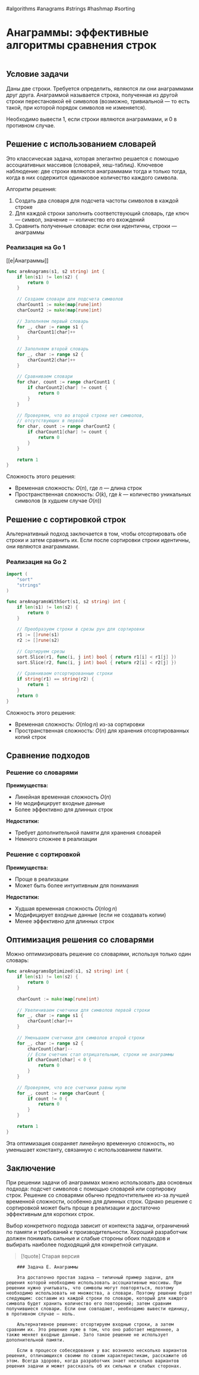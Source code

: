 #algorithms #anagrams #strings #hashmap #sorting

# Анаграммы: эффективные алгоритмы сравнения строк

```table-of-contents
```

## Условие задачи

Даны две строки. Требуется определить, являются ли они анаграммами друг друга. Анаграммой называется строка, полученная из другой строки перестановкой её символов (возможно, тривиальной — то есть такой, при которой порядок символов не изменяется).

Необходимо вывести 1, если строки являются анаграммами, и 0 в противном случае.

## Решение с использованием словарей

Это классическая задача, которая элегантно решается с помощью ассоциативных массивов (словарей, хеш-таблиц). Ключевое наблюдение: две строки являются анаграммами тогда и только тогда, когда в них содержится одинаковое количество каждого символа.

Алгоритм решения:
1. Создать два словаря для подсчета частоты символов в каждой строке
2. Для каждой строки заполнить соответствующий словарь, где ключ — символ, значение — количество его вхождений
3. Сравнить полученные словари: если они идентичны, строки — анаграммы

### Реализация на Go 1

[[e|Анаграммы]]

```go
func areAnagrams(s1, s2 string) int {
    if len(s1) != len(s2) {
        return 0
    }
    
    // Создаем словари для подсчета символов
    charCount1 := make(map[rune]int)
    charCount2 := make(map[rune]int)
    
    // Заполняем первый словарь
    for _, char := range s1 {
        charCount1[char]++
    }
    
    // Заполняем второй словарь
    for _, char := range s2 {
        charCount2[char]++
    }
    
    // Сравниваем словари
    for char, count := range charCount1 {
        if charCount2[char] != count {
            return 0
        }
    }
    
    // Проверяем, что во второй строке нет символов, 
    // отсутствующих в первой
    for char, count := range charCount2 {
        if charCount1[char] != count {
            return 0
        }
    }
    
    return 1
}
```

Сложность этого решения:
- Временная сложность: $O(n)$, где $n$ — длина строк
- Пространственная сложность: $O(k)$, где $k$ — количество уникальных символов (в худшем случае $O(n)$)

## Решение с сортировкой строк

Альтернативный подход заключается в том, чтобы отсортировать обе строки и затем сравнить их. Если после сортировки строки идентичны, они являются анаграммами.

### Реализация на Go 2

```go
import (
    "sort"
    "strings"
)

func areAnagramsWithSort(s1, s2 string) int {
    if len(s1) != len(s2) {
        return 0
    }
    
    // Преобразуем строки в срезы рун для сортировки
    r1 := []rune(s1)
    r2 := []rune(s2)
    
    // Сортируем срезы
    sort.Slice(r1, func(i, j int) bool { return r1[i] < r1[j] })
    sort.Slice(r2, func(i, j int) bool { return r2[i] < r2[j] })
    
    // Сравниваем отсортированные строки
    if string(r1) == string(r2) {
        return 1
    }
    return 0
}
```

Сложность этого решения:
- Временная сложность: $O(n \log n)$ из-за сортировки
- Пространственная сложность: $O(n)$ для хранения отсортированных копий строк

## Сравнение подходов

### Решение со словарями
**Преимущества:**
- Линейная временная сложность $O(n)$
- Не модифицирует входные данные
- Более эффективно для длинных строк

**Недостатки:**
- Требует дополнительной памяти для хранения словарей
- Немного сложнее в реализации

### Решение с сортировкой
**Преимущества:**
- Проще в реализации
- Может быть более интуитивным для понимания

**Недостатки:**
- Худшая временная сложность $O(n \log n)$
- Модифицирует входные данные (если не создавать копии)
- Менее эффективно для длинных строк

## Оптимизация решения со словарями

Можно оптимизировать решение со словарями, используя только один словарь:

```go
func areAnagramsOptimized(s1, s2 string) int {
    if len(s1) != len(s2) {
        return 0
    }
    
    charCount := make(map[rune]int)
    
    // Увеличиваем счетчики для символов первой строки
    for _, char := range s1 {
        charCount[char]++
    }
    
    // Уменьшаем счетчики для символов второй строки
    for _, char := range s2 {
        charCount[char]--
        // Если счетчик стал отрицательным, строки не анаграммы
        if charCount[char] < 0 {
            return 0
        }
    }
    
    // Проверяем, что все счетчики равны нулю
    for _, count := range charCount {
        if count != 0 {
            return 0
        }
    }
    
    return 1
}
```

Эта оптимизация сохраняет линейную временную сложность, но уменьшает константу, связанную с использованием памяти.

## Заключение

При решении задачи об анаграммах можно использовать два основных подхода: подсчет символов с помощью словарей или сортировку строк. Решение со словарями обычно предпочтительнее из-за лучшей временной сложности, особенно для длинных строк. Однако решение с сортировкой может быть проще в реализации и достаточно эффективным для коротких строк.

Выбор конкретного подхода зависит от контекста задачи, ограничений по памяти и требований к производительности. Хороший разработчик должен понимать сильные и слабые стороны обоих подходов и выбирать наиболее подходящий для конкретной ситуации.


>[!quote] Старая версия
```
	### Задача E. Анаграммы
	
	Эта достаточно простая задача — типичный пример задачи, для решения которой необходимо использовать ассоциативные массивы. При решении нужно учитывать, что символы могут повторяться, поэтому необходимо использовать не множества, а словари. Поэтому решение будет следующим: составим из каждой строки по словарю, который для каждого символа будет хранить количество его повторений; затем сравним получившиеся словари. Если они совпадают, необходимо вывести единицу, в противном случае — ноль.
	
	Альтернативное решение: отсортируем входные строки, а затем сравним их. Это решение хуже в том, что оно работает медленнее, а также меняет входные данные. Зато такое решение не использует дополнительной памяти.
	
	Если в процессе собеседования у вас возникло несколько вариантов решения, отличающихся своими по своим характеристикам, расскажите об этом. Всегда здорово, когда разработчик знает несколько вариантов решения задачи и может рассказать об их сильных и слабых сторонах.
```
